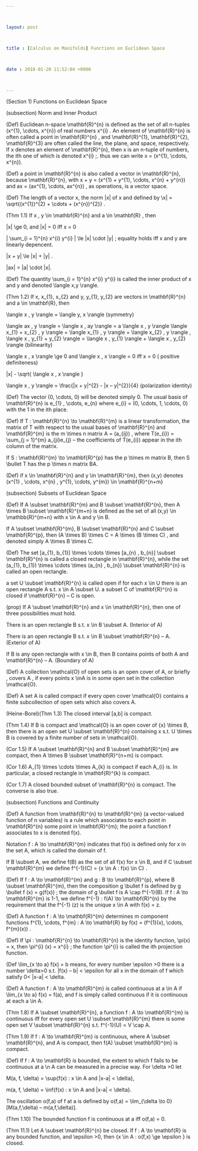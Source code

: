 ```yaml
---



layout: post



title : [Calculus on Manifolds] Functions on Euclidean Space



date : 2018-01-20 11:52:04 +0900



---
```


(Section 1) Functions on Euclidean Space

(subsection) Norm and Inner Product

(Def) Euclidean n-space \mathbf{R}^{n} is defined as the set of all n-tuples (x^{1}, \cdots, x^{n}) of real numbers x^{i} . An element of \mathbf{R}^{n} is often called a point in \mathbf{R}^{n} , and \mathbf{R}^{1}, \mathbf{R}^{2}, \mathbf{R}^{3} are often called the line, the plane, and space, respectively. If x denotes an element of \mathbf{R}^{n}, then x is an n-tuple of numbers, the ith one of which is denoted x^{i} ;. thus we can write x = (x^{1}, \cdots, x^{n}).

(Def) a point in \mathbf{R}^{n} is also called a vector in \mathbf{R}^{n}, because \mathbf{R}^{n}, with x + y = (x^{1} + y^{1}, \cdots, x^{n} + y^{n}) and ax = (ax^{1}, \cdots, ax^{n}) , as operations, is a vector space. 

(Def) The length of a vector x, the norm |x| of x and defined by \x| = \sqrt{(x^{1})^{2} + \cdots + (x^{n})^{2}} . 

(Thm 1.1) If x , y \in \mathbf{R}^{n} and a \in \mathbf{R} , then 

|x| \ge 0, and |x| = 0 iff x = 0

| \sum_{i = 1}^{n} x^{i} y^{i} | \le |x| \cdot |y| ; equality holds iff x and y are linearly depencent.

|x + y| \le |x| + |y| .

|ax| = |a| \cdot |x|.

(Def) The quantity \sum_{i = 1}^{n} x^{i} y^{i} is called the inner product of x and y and denoted \langle x,y \rangle.

(Thm 1.2) If x, x_{1}, x_{2} and y, y_{1}, y_{2} are vectors in \mathbf{R}^{n} and a \in \mathbf{R}, then

\langle x , y \rangle = \langle y, x \rangle (symmetry)

\langle ax , y \rangle = \langle x , ay \rangle = a \langle x , y \rangle \langle x_{1} + x_{2} , y \rangle = \langle x_{1} , y \rangle + \langle x_{2} , y \rangle , \langle x , y_{1} + y_{2} \rangle = \langle x , y_{1} \rangle + \langle x , y_{2} \rangle (bilinearity)

\langle x , x \rangle \ge 0 and \langle x , x \rangle = 0 iff x = 0 ( positive definiteness)

|x| - \sqrt{ \langle x , x \rangle }

\langle x , y \rangle = \frac{|x + y|^{2} - |x – y|^{2}}{4} (polarization identity)

(Def) The vector (0, \cdots, 0) will be denoted simply 0. The usual basis of \mathbf{R}^{n} is e_{1} , \cdots, e_{n} where e_{i} = (0, \cdots, 1, \cdots, 0) with the 1 in the ith place.

(Def) If T : \mathbf{R}^{n} \to \mathbf{R}^{m} is a linear transformation, the matrix of T with respect to the usual bases of \mathbf{R}^{n} and \mathbf{R}^{m} is the m \times n matrix A = (a_{ij}) , where T(e_{i}) = \sum_{j = 1}^{m} a_{ji}e_{j} – the coefficients of T(e_{i}) appear in the ith column of the matrix.

If S : \mathbf{R}^{m} \to \mathbf{R}^{p} has the p \times m matrix B, then S \bullet T has the p \times n matrix BA.

(Def) if x \in \mathbf{R}^{n} and y \in \mathbf{R}^{m}, then (x,y) denotes (x^{1} , \cdots, x^{n} , y^{1}, \cdots, y^{m}) \in \mathbf{R}^{n+m}

(subsection) Subsets of Euclidean Space

(Def) If A \subset \mathbf{R}^{m} and B \subset \mathbf{R}^{n}, then A \times B \subset \mathbf{R}^{m+n} is defined as the set of all (x,y) \in \mathbb{R}^{m+n} with x \in A and y \in B.

If A \subset \mathbf{R}^{m}, B \subset \mathbf{R}^{n} and C \subset \mathbf{R}^{p}, then (A \times B) \times C = A \times (B \times C) , and denoted simply A \times B \times C.

(Def) The set [a_{1}, b_{1}] \times \cdots \times [a_{n} , b_{n}] \subset \mathbf{R}^{n} is called a closed rectangle in \mathbf{R}^{n}, while the set (a_{1}, b_{1}) \times \cdots \times (a_{n} , b_{n}) \subset \mathbf{R}^{n} is called an open rectangle. 

a set U \subset \mathbf{R}^{n} is called open if for each x \in U there is an open rectangle A s.t. x \in A \subset U. a subset C of \mathbf{R}^{n} is closed if \mathbf{R}^{n} – C is open.

(prop) If A \subset \mathbf{R}^{n} and x \in \mathbf{R}^{n}, then one of three possibilities must hold.

There is an open rectangle B s.t. x \in B \subset A. (Interior of A)

There is an open rectangle B s.t. x \in B \subset \mathbf{R}^{n} – A. (Exterior of A)

If B is any open rectangle with x \in B, then B contains points of both A and \mathbf{R}^{n} – A. (Boundary of A)

(Def) A collection \mathcal{O} of open sets is an open cover of A, or briefly , covers A , if every points x \inA is in some open set in the collection \mathcal{O}.

(Def) A set A is called compact if every open cover \mathcal{O} contains a finite subcollection of open sets which also covers A.

(Heine-Borel)(Thm 1.3)  The closed interval [a,b] is compact.

(Thm 1.4) If B is compact and \mathcal{O} is an open cover of {x} \times B, then there is an open set U \subset \mathbf{R}^{n} containing x s.t. U \times B is covered by a finite number of sets in \mathcal{O}.

(Cor 1.5) If A \subset \mathbf{R}^{n} and B \subset \mathbf{R}^{m} are compact, then A \times B \subset \mathbf{R}^{n+m} is compact.

(Cor 1.6) A_{1} \times \cdots \times A_{k} is compact if each A_{i} is. In particular, a closed rectangle in \mathbf{R}^{k} is compact.

(Cor 1.7) A closed bounded subset of \mathbf{R}^{n} is compact. The converse is also true.

(subsection) Functions and Continuity

(Def) A function from \mathbf{R}^{n} to \mathbf{R}^{m} (a vector-valued function of n variables) is a rule which associates to each point in \mathbf{R}^{n} some point in \mathbf{R}^{m}; the point a function f associates to x is denoted f(x).

Notation f : A \to \mathbf{R}^{m} indicates that f(x) is defined only for x in the set A, which is called the domain of f. 

If B \subset A, we define f(B) as the set of all f(x) for x \in B, and if C \subset \mathbf{R}^{m} we define f^{-1}(C) = {x \in A : f(x) \in C} .

(Def) If f : A \to \mathbf{R}^{m} and g : B \to \mathbf{R}^{p}, where B \subset \mathbf{R}^{m}, then the composition g \bullet f is defined by g \bullet f (x) = g(f(x)) ; the domain of g \bullet f is A \cap f^{-1}(B). If f : A \to \mathbf{R}^{m} is 1-1, we define f^{-1} : f(A) \to \mathbf{R}^{n} by the requirement that the f^{-1} (z) is the unique x \in A with f(x) = z.

(Def) A function f : A \to \mathbf{R}^{m} determines m component functions f^{1}, \cdots, f^{m} : A \to \mathbf{R} by f(x) = (f^{1}(x), \cdots, f^{m}(x)) . 

(Def) If \pi : \mathbf{R}^{n} \to \mathbf{R}^{n} is the identity function, \pi(x) = x, then \pi^{i} (x) = x^{i} ; the function \pi^{i} is called the ith projection function.

(Def \lim_{x \to a} f(x) = b means, for every number \epsilon >0 there is a number \delta>0 s.t. |f(x) – b| < \epsilon for all x in the domain of f which satisfy 0< |x-a| < \delta.

(Def) A function f : A \to \mathbf{R}^{m} is called continuous at a \in A if \lim_{x \to a} f(x) = f(a), and f is simply called continuous if it is continuous at each a \in A.

(Thm 1.8) If A \subset \mathbf{R}^{n}, a function f : A \to \mathbf{R}^{m} is continuous iff for every open set U \subset \mathbf{R}^{m} there is some open set V \subset \mathbf{R}^{n} s.t. f^{-1}(U) = V \cap A.

(Thm 1.9) If f : A \to \mathbf{R}^{m} is continuous, where A \subset \mathbf{R}^{n}, and A is compact, then f(A) \subset \mathbf{R}^{m} is compact.

(Def) If f : A \to \mathbf{R} is bounded, the extent to which f fails to be continuous at a \n A can be measured in a precise way. For \delta >0 let 

M(a, f, \delta) = \sup{f(x) : x \in A and |x-a| < \delta},

m(a, f, \delta) = \inf{f(x) : x \in A and |x-a| < \delta}.

The oscillation o(f,a) of f at a is defined by o(f,a) = \lim_{\delta \to 0} [M(a,f,\delta) – m(a,f,\delta)]. 

(Thm 1.10) The bounded function f is continuous at a iff o(f,a) = 0.

(Thm 11.1) Let A \subset \mathbf{R}^{n} be closed. If f : A \to \mathbf{R} is any bounded function, and \epsilon >0, then {x \in A : o(f,x) \ge \epsilon } is closed.

